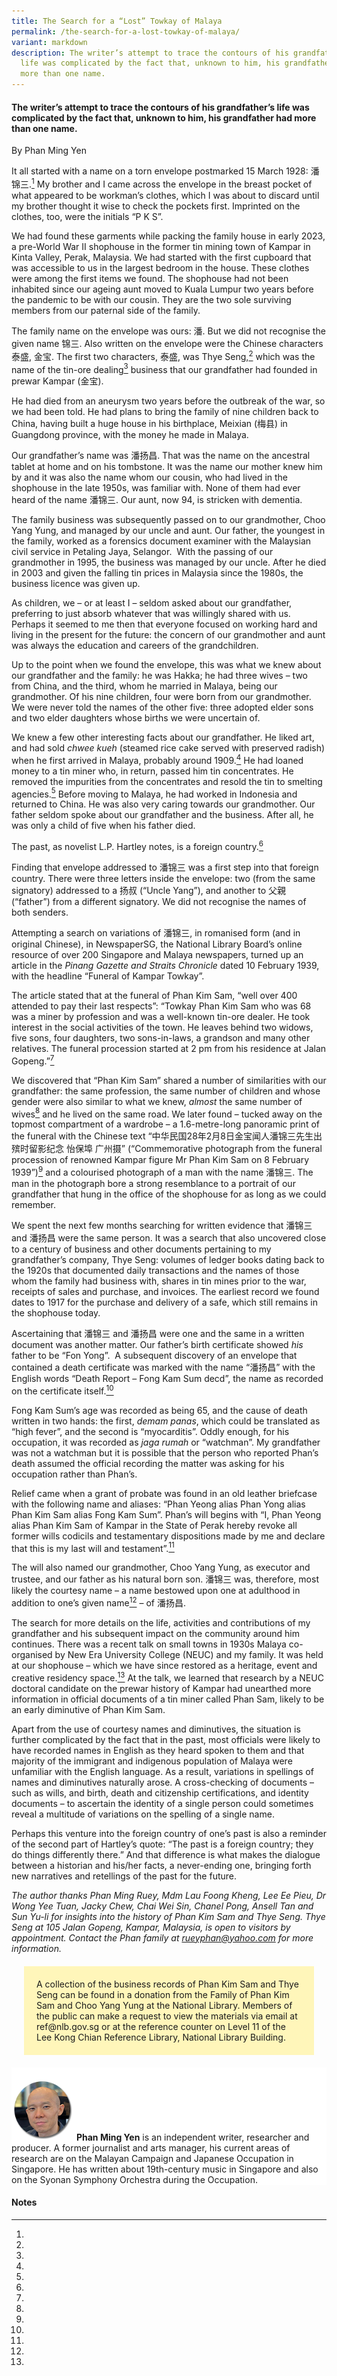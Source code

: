 ```yaml
---
title: The Search for a “Lost” Towkay of Malaya
permalink: /the-search-for-a-lost-towkay-of-malaya/
variant: markdown
description: The writer’s attempt to trace the contours of his grandfather’s
  life was complicated by the fact that, unknown to him, his grandfather had
  more than one name.
---
```

#### The writer’s attempt to trace the contours of his grandfather’s life was complicated by the fact that, unknown to him, his grandfather had more than one name.

By Phan Ming Yen

It all started with a name on a torn envelope postmarked 15 March 1928: 潘锦三.[^1] My brother and I came across the envelope in the breast pocket of what appeared to be workman’s clothes, which I was about to discard until my brother thought it wise to check the pockets first. Imprinted on the clothes, too, were the initials “P K S”.&nbsp;

We had found these garments while packing the family house in early 2023, a pre-World War II shophouse in the former tin mining town of Kampar in Kinta Valley, Perak, Malaysia. We had started with the first cupboard that was accessible to us in the largest bedroom in the house. These clothes were among the first items we found. The shophouse had not been inhabited since our ageing aunt moved to Kuala Lumpur two years before the pandemic to be with our cousin. They are the two sole surviving members from our paternal side of the family.

The family name on the envelope was ours: 潘. But we did not recognise the given name 锦三. Also written on the envelope were the Chinese characters 泰盛, 金宝. The first two characters, 泰盛, was Thye Seng,[^2] which was the name of the tin-ore dealing[^3] business that our grandfather had founded in prewar Kampar (金宝).&nbsp;

He had died from an aneurysm two years before the outbreak of the war, so we had been told. He had plans to bring the family of nine children back to China, having built a huge house in his birthplace, Meixian (梅县) in Guangdong province, with the money he made in Malaya.

Our grandfather’s name was 潘扬昌. That was the name on the ancestral tablet at home and on his tombstone. It was the name our mother knew him by and it was also the name whom our cousin, who had lived in the shophouse in the late 1950s, was familiar with. None of them had ever heard of the name 潘锦三. Our aunt, now 94, is stricken with dementia.&nbsp;

The family business was subsequently passed on to our grandmother, Choo Yang Yung, and managed by our uncle and aunt. Our father, the youngest in the family, worked as a forensics document examiner with the Malaysian civil service in Petaling Jaya, Selangor.&nbsp; With the passing of our grandmother in 1995, the business was managed by our uncle. After he died in 2003 and given the falling tin prices in Malaysia since the 1980s, the business licence was given up.&nbsp;

As children, we – or at least I – seldom asked about our grandfather, preferring to just absorb whatever that was willingly shared with us. Perhaps it seemed to me then that everyone focused on working hard and living in the present for the future: the concern of our grandmother and aunt was always the education and careers of the grandchildren.

Up to the point when we found the envelope, this was what we knew about our grandfather and the family: he was Hakka; he had three wives – two from China, and the third, whom he married in Malaya, being our grandmother. Of his nine children, four were born from our grandmother. We were never told the names of the other five: three adopted elder sons and two elder daughters whose births we were uncertain of.&nbsp;

We knew a few other interesting facts about our grandfather. He liked art, and had sold _chwee kueh_ (steamed rice cake served with preserved radish) when he first arrived in Malaya, probably around 1909.[^4] He had loaned money to a tin miner who, in return, passed him tin concentrates. He removed the impurities from the concentrates and resold the tin to smelting agencies.[^5] Before moving to Malaya, he had worked in Indonesia and returned to China. He was also very caring towards our grandmother. Our father seldom spoke about our grandfather and the business. After all, he was only a child of five when his father died.

The past, as novelist L.P. Hartley notes, is a foreign country.[^6]

Finding that envelope addressed to 潘锦三 was a first step into that foreign country. There were three letters inside the envelope: two (from the same signatory) addressed to a 扬叔 (“Uncle Yang”), and another to 父親 (“father”) from a different signatory. We did not recognise the names of both senders.&nbsp;

Attempting a search on variations of 潘锦三, in romanised form (and in original Chinese), in NewspaperSG, the National Library Board’s online resource of over 200 Singapore and Malaya newspapers, turned up an article in the _Pinang Gazette and Straits Chronicle_ dated 10 February 1939, with the headline “Funeral of Kampar Towkay”.

The article stated that at the funeral of Phan Kim Sam, “well over 400 attended to pay their last respects”: “Towkay Phan Kim Sam who was 68 was a miner by profession and was a well-known tin-ore dealer. He took interest in the social activities of the town. He leaves behind two widows, five sons, four daughters, two sons-in-laws, a grandson and many other relatives. The funeral procession started at 2 pm from his residence at Jalan Gopeng.”[^7]

We discovered that “Phan Kim Sam” shared a number of similarities with our grandfather: the same profession, the same number of children and whose gender were also similar to what we knew, _almost_ the same number of wives[^8] and he lived on the same road. We later found – tucked away on the topmost compartment of a wardrobe – a 1.6-metre-long panoramic print of the funeral with the Chinese text “中华民国28年2月8日金宝闻人潘锦三先生出殡时留影纪念 怡保埠 广州摄” (“Commemorative photograph from the funeral procession of renowned Kampar figure Mr Phan Kim Sam on 8 February 1939”)[^9] and a colourised photograph of a man with the name 潘锦三. The man in the photograph bore a strong resemblance to a portrait of our grandfather that hung in the office of the shophouse for as long as we could remember.&nbsp;

We spent the next few months searching for written evidence that 潘锦三 and 潘扬昌 were the same person. It was a search that also uncovered close to a century of business and other documents pertaining to my grandfather’s company, Thye Seng: volumes of ledger books dating back to the 1920s that documented daily transactions and the names of those whom the family had business with, shares in tin mines prior to the war, receipts of sales and purchase, and invoices. The earliest record we found dates to 1917 for the purchase and delivery of a safe, which still remains in the shophouse today.

Ascertaining that 潘锦三 and 潘扬昌 were one and the same in a written document was another matter. Our father’s birth certificate showed _his_ father to be “Fon Yong”.&nbsp; A subsequent discovery of an envelope that contained a death certificate was marked with the name “潘扬昌” with the English words “Death Report – Fong Kam Sum decd”, the name as recorded on the certificate itself.[^10]&nbsp;

Fong Kam Sum’s age was recorded as being 65, and the cause of death written in two hands: the first, _demam panas_, which could be translated as “high fever”, and the second is “myocarditis”. Oddly enough, for his occupation, it was recorded as _jaga rumah_ or “watchman”. My grandfather was not a watchman but it is possible that the person who reported Phan’s death assumed the official recording the matter was asking for his occupation rather than Phan’s.&nbsp;

Relief came when a grant of probate was found in an old leather briefcase with the following name and aliases: “Phan Yeong alias Phan Yong alias Phan Kim Sam alias Fong Kam Sum”. Phan’s will begins with “I, Phan Yeong alias Phan Kim Sam of Kampar in the State of Perak hereby revoke all former wills codicils and testamentary dispositions made by me and declare that this is my last will and testament”.[^11]&nbsp;

The will also named our grandmother, Choo Yang Yung, as executor and trustee, and our father as his natural born son. 潘锦三 was, therefore, most likely the courtesy name – a name bestowed upon one at adulthood in addition to one’s given name[^12] – of 潘扬昌.

The search for more details on the life, activities and contributions of my grandfather and his subsequent impact on the community around him continues. There was a recent talk on small towns in 1930s Malaya co-organised by New Era University College (NEUC) and my family. It was held at our shophouse – which we have since restored as a heritage, event and creative residency space.[^13] At the talk, we learned that research by a NEUC doctoral candidate on the prewar history of Kampar had unearthed more information in official documents of a tin miner called Phan Sam, likely to be an early diminutive of Phan Kim Sam.&nbsp;

Apart from the use of courtesy names and diminutives, the situation is further complicated by the fact that in the past, most officials were likely to have recorded names in English as they heard spoken to them and that majority of the immigrant and indigenous population of Malaya were unfamiliar with the English language. As a result, variations in spellings of names and diminutives naturally arose. A cross­-checking of documents – such as wills, and birth, death and citizenship certifications, and identity documents – to ascertain the identity of a single person could sometimes reveal a multitude of variations on the spelling of a single name.&nbsp;

Perhaps this venture into the foreign country of one’s past is also a reminder of the second part of Hartley’s quote: “The past is a foreign country; they do things differently there.” And that difference is what makes the dialogue between a historian and his/her facts, a never-ending one, bringing forth new narratives and retellings of the past for the future.

_The author thanks Phan Ming Ruey, Mdm Lau Foong Kheng, Lee Ee Pieu, Dr Wong Yee Tuan, Jacky Chew, Chai Wei Sin, Chanel Pong, Ansell Tan and Sun Yu-li for insights into the history of Phan Kim Sam and Thye Seng. Thye Seng at 105 Jalan Gopeng, Kampar, Malaysia, is open to visitors by appointment. Contact the Phan family at rueyphan@yahoo.com for more information._

<div style="background-colour:#fff6ba; padding:20px; margin: 20px; background: #fff6ba">
A collection of the business records of Phan Kim Sam and Thye Seng can be found in a donation from the Family of Phan Kim Sam and Choo Yang Yung at the National Library. Members of the public can make a request to view the materials via email at ref@nlb.gov.sg or at the reference counter on Level 11 of the Lee Kong Chian Reference Library, National Library Building.
</div>
			
<div style="background-color: white;">
<br>
<img style="width: 100px; height: 100px;" src="/images/Authors/LimTinSeng.png">
	<b>Phan Ming Yen</b> is an independent writer, researcher and producer. A former journalist and arts manager, his current areas of research are on the Malayan Campaign and Japanese Occupation in Singapore. He has written about 19th-century music in Singapore and also on the Syonan Symphony Orchestra during the Occupation. </div>

#### **Notes**

[^1]:

[^2]:

[^3]:

[^4]:

[^5]:

[^6]:

[^7]:

[^8]:

[^9]:

[^10]:

[^11]:

[^12]:

[^13]:
